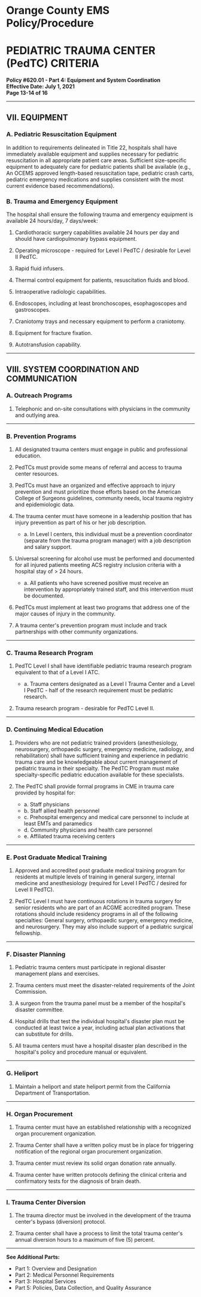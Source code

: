 # Orange County EMS Policy/Procedure
# PEDIATRIC TRAUMA CENTER (PedTC) CRITERIA
**Policy #620.01 - Part 4: Equipment and System Coordination**  
**Effective Date: July 1, 2021**  
**Page 13-14 of 16**

---

## VII. EQUIPMENT

### A. Pediatric Resuscitation Equipment

In addition to requirements delineated in Title 22, hospitals shall have immediately available equipment and supplies necessary for pediatric resuscitation in all appropriate patient care areas. Sufficient size-specific equipment to adequately care for pediatric patients shall be available (e.g., An OCEMS approved length-based resuscitation tape, pediatric crash carts, pediatric emergency medications and supplies consistent with the most current evidence based recommendations).

### B. Trauma and Emergency Equipment

The hospital shall ensure the following trauma and emergency equipment is available 24 hours/day, 7 days/week:

1. Cardiothoracic surgery capabilities available 24 hours per day and should have cardiopulmonary bypass equipment.

2. Operating microscope - required for Level I PedTC / desirable for Level II PedTC.

3. Rapid fluid infusers.

4. Thermal control equipment for patients, resuscitation fluids and blood.

5. Intraoperative radiologic capabilities.

6. Endoscopes, including at least bronchoscopes, esophagoscopes and gastroscopes.

7. Craniotomy trays and necessary equipment to perform a craniotomy.

8. Equipment for fracture fixation.

9. Autotransfusion capability.

---

## VIII. SYSTEM COORDINATION AND COMMUNICATION

### A. Outreach Programs

1. Telephonic and on-site consultations with physicians in the community and outlying area.

---

### B. Prevention Programs

1. All designated trauma centers must engage in public and professional education.

2. PedTCs must provide some means of referral and access to trauma center resources.

3. PedTCs must have an organized and effective approach to injury prevention and must prioritize those efforts based on the American College of Surgeons guidelines, community needs, local trauma registry and epidemiologic data.

4. The trauma center must have someone in a leadership position that has injury prevention as part of his or her job description.
   - a. In Level I centers, this individual must be a prevention coordinator (separate from the trauma program manager) with a job description and salary support.

5. Universal screening for alcohol use must be performed and documented for all injured patients meeting ACS registry inclusion criteria with a hospital stay of > 24 hours.
   - a. All patients who have screened positive must receive an intervention by appropriately trained staff, and this intervention must be documented.

6. PedTCs must implement at least two programs that address one of the major causes of injury in the community.

7. A trauma center's prevention program must include and track partnerships with other community organizations.

---

### C. Trauma Research Program

1. PedTC Level I shall have identifiable pediatric trauma research program equivalent to that of a Level I ATC.
   - a. Trauma centers designated as a Level I Trauma Center and a Level I PedTC - half of the research requirement must be pediatric research.

2. Trauma research program - desirable for PedTC Level II.

---

### D. Continuing Medical Education

1. Providers who are not pediatric trained providers (anesthesiology, neurosurgery, orthopaedic surgery, emergency medicine, radiology, and rehabilitation) shall have sufficient training and experience in pediatric trauma care and be knowledgeable about current management of pediatric trauma in their specialty. The PedTC Program must make specialty-specific pediatric education available for these specialists.

2. The PedTC shall provide formal programs in CME in trauma care provided by hospital for:
   - a. Staff physicians
   - b. Staff allied health personnel
   - c. Prehospital emergency and medical care personnel to include at least EMTs and paramedics
   - d. Community physicians and health care personnel
   - e. Affiliated trauma receiving centers

---

### E. Post Graduate Medical Training

1. Approved and accredited post graduate medical training program for residents at multiple levels of training in general surgery, internal medicine and anesthesiology (required for Level I PedTC / desired for Level II PedTC).

2. PedTC Level I must have continuous rotations in trauma surgery for senior residents who are part of an ACGME accredited program. These rotations should include residency programs in all of the following specialties: General surgery, orthopaedic surgery, emergency medicine, and neurosurgery. They may also include support of a pediatric surgical fellowship.

---

### F. Disaster Planning

1. Pediatric trauma centers must participate in regional disaster management plans and exercises.

2. Trauma centers must meet the disaster-related requirements of the Joint Commission.

3. A surgeon from the trauma panel must be a member of the hospital's disaster committee.

4. Hospital drills that test the individual hospital's disaster plan must be conducted at least twice a year, including actual plan activations that can substitute for drills.

5. All trauma centers must have a hospital disaster plan described in the hospital's policy and procedure manual or equivalent.

---

### G. Heliport

1. Maintain a heliport and state heliport permit from the California Department of Transportation.

---

### H. Organ Procurement

1. Trauma center must have an established relationship with a recognized organ procurement organization.

2. Trauma Center shall have a written policy must be in place for triggering notification of the regional organ procurement organization.

3. Trauma center must review its solid organ donation rate annually.

4. Trauma center have written protocols defining the clinical criteria and confirmatory tests for the diagnosis of brain death.

---

### I. Trauma Center Diversion

1. The trauma director must be involved in the development of the trauma center's bypass (diversion) protocol.

2. Trauma center shall have a process to limit the total trauma center's annual diversion hours to a maximum of five (5) percent.

---

**See Additional Parts:**
- Part 1: Overview and Designation
- Part 2: Medical Personnel Requirements
- Part 3: Hospital Services
- Part 5: Policies, Data Collection, and Quality Assurance

